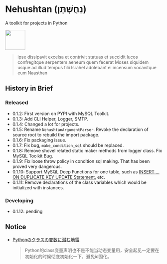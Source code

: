 # Nehushtan (נְחֻשְׁתָּן)

A toolkit for projects in Python

<img src="https://github.com/sinri/nehushtan/blob/master/icon.png?raw=true" width="64" height="64"></img>

> ipse dissipavit excelsa et contrivit statuas et succidit lucos confregitque serpentem aeneum quem fecerat Moses siquidem usque ad illud tempus filii Israhel adolebant ei incensum vocavitque eum Naasthan

## History in Brief

### Released

* 0.1.2: First version on PYPI with MySQL Toolkit.
* 0.1.3: Add CLI Helper, Logger, SMTP.
* 0.1.4: Changed a lot for projects.
* 0.1.5: Rename `NehushtanArgumentParser`. Revoke the declaration of source root to rebuild the import package.
* 0.1.6: Fix packaging issue.
* 0.1.7: Fix bug, `make_condition_sql` should be replaced.
* 0.1.8: Remove shovel related static maker methods from logger class. Fix MySQL Toolkit Bug.
* 0.1.9: Fix loose throw policy in condition sql making. That has been proved very dangerous.
* 0.1.10: Support MySQL Deep Functions for one table, such as
    [INSERT ... ON DUPLICATE KEY UPDATE Statement](https://dev.mysql.com/doc/refman/8.0/en/insert-on-duplicate.html), 
    etc.
* 0.1.11: Remove declarations of the class variables which would be initialized with instances.

### Developing

* 0.1.12: pending

## Notice

* [Pythonのクラスの変数に潜む地雷](https://qiita.com/sinri/items/368a489412c78cb9d4e3)
    > Python的class变量声明也不是不能当动态变量用，安全起见一定要在初始化的时候彻底初始化一下，避免id固化。